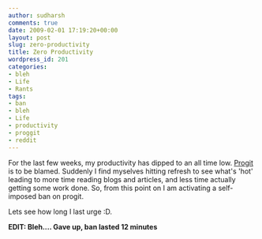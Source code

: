 ```yaml
---
author: sudharsh
comments: true
date: 2009-02-01 17:19:20+00:00
layout: post
slug: zero-productivity
title: Zero Productivity
wordpress_id: 201
categories:
- bleh
- Life
- Rants
tags:
- ban
- bleh
- Life
- productivity
- proggit
- reddit
---
```


For the last few weeks, my productivity has dipped to an all time low. [Progit](http://programming.reddit.com/) is to be blamed. Suddenly I find myselves hitting refresh to see what's 'hot' leading to more time reading blogs and articles, and less time actually getting some work done. So, from this point on I am activating a self-imposed ban on progit.

Lets see how long I last urge :D.

**EDIT: Bleh.... Gave up, ban lasted 12 minutes**
